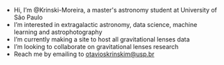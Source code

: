 -  Hi, I’m @Krinski-Moreira, a master's astronomy student at University of São Paulo
-  I’m interested in extragalactic astronomy, data science, machine learning and astrophotography
-  I’m currently making a site to host all gravitational lenses data
-  I’m looking to collaborate on gravitational lenses research
-  Reach me by emailing to otavioskrinskim@usp.br

<!---
Krinski-Moreira/Krinski-Moreira is a ✨ special ✨ repository because its `README.md` (this file) appears on your GitHub profile.
You can click the Preview link to take a look at your changes.
--->
